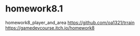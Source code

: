 # homework8.1
homework8_player_and_area
https://github.com/oa1321/trrain
https://gamedevcourse.itch.io/homework8
